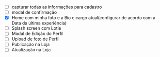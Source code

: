 - [ ] capturar todas as informações para cadastro
- [ ] modal de confirmação
- [x] Home com minha foto e a Bio e cargo atual(configurar de acordo com a Data da última experiência)
- [ ] Splash screen com Lotie
- [ ] Modal de Edição do Perfil
- [ ] Upload de foto de Perfil
- [ ] Publicação na Loja
- [ ] Atualização na Loja
